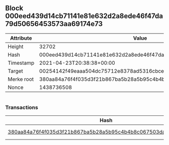 ## Block 000eed439d14cb71141e81e632d2a8ede46f47da79d50656453573aa69174e73

Attribute | Value
--- | ---
Height | 32702
Hash | 000eed439d14cb71141e81e632d2a8ede46f47da79d50656453573aa69174e73
Timestamp | 2021-04-23T20:38:38+00:00
Target | 00254142f49eaaa504dc75712e8378ad5316cbcead634704b3734b6271167cc4
Merke root | 380aa84a76f4f035d3f21b867ba5b28a5b95c4b4b8c067503daa56cb28adbf69
Nonce | 1438736508

```

```

### Transactions

Hash | Amount
--- | ---
[380aa84a76f4f035d3f21b867ba5b28a5b95c4b4b8c067503daa56cb28adbf69](380aa84a76f4f035d3f21b867ba5b28a5b95c4b4b8c067503daa56cb28adbf69.md) | 10.00000000 SKEPTI 
